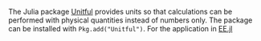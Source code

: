The Julia package [Unitful](https://github.com/ajkeller34/Unitful.jl) provides units so that calculations can be performed with physical quantities instead of numbers only. The package can be installed with `Pkg.add("Unitful")`. For the application in [EE.jl](README.md) 
